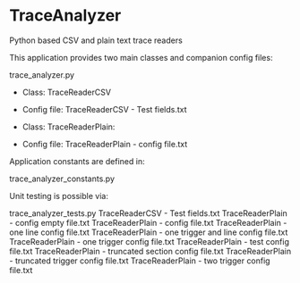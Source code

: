 # TraceAnalyzer
Python based CSV and plain text trace readers

This application provides two main classes and companion config files:

trace_analyzer.py
- Class: TraceReaderCSV
 - Config file: TraceReaderCSV - Test fields.txt

- Class: TraceReaderPlain:
 - Config file: TraceReaderPlain - config file.txt

Application constants are defined in:

trace_analyzer_constants.py

Unit testing is possible via:

trace_analyzer_tests.py
TraceReaderCSV - Test fields.txt
TraceReaderPlain - config empty file.txt
TraceReaderPlain - config file.txt
TraceReaderPlain - one line config file.txt
TraceReaderPlain - one trigger and line config file.txt
TraceReaderPlain - one trigger config file.txt
TraceReaderPlain - test config file.txt
TraceReaderPlain - truncated section config file.txt
TraceReaderPlain - truncated trigger config file.txt
TraceReaderPlain - two trigger config file.txt
